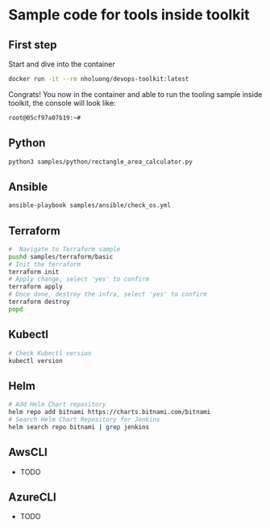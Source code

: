 # Sample code for tools inside toolkit

## First step

Start and dive into the container

```bash
docker run -it --rm nholuong/devops-toolkit:latest
```

Congrats! You now in the container and able to run the tooling sample inside toolkit, the console will look like:

```bash
root@05cf97a07b19:~#
```

## Python

```bash
python3 samples/python/rectangle_area_calculator.py
````

## Ansible

```bash
ansible-playbook samples/ansible/check_os.yml
```

## Terraform

```bash
#  Navigate to Terraform sample
pushd samples/terraform/basic
# Init the terraform
terraform init
# Apply change, select 'yes' to confirm
terraform apply
# Once done, destroy the infra, select 'yes' to confirm
terraform destroy
popd
```


## Kubectl

```bash
# Check Kubectl version
kubectl version
```

## Helm
```bash
# Add Helm Chart repository
helm repo add bitnami https://charts.bitnami.com/bitnami
# Search Helm Chart Repository for Jenkins
helm search repo bitnami | grep jenkins
```

## AwsCLI

- TODO

## AzureCLI

- TODO
